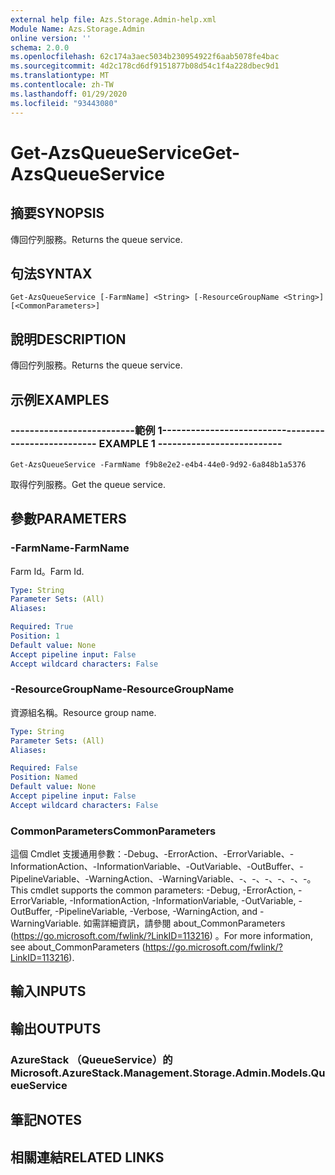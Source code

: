 ```yaml
---
external help file: Azs.Storage.Admin-help.xml
Module Name: Azs.Storage.Admin
online version: ''
schema: 2.0.0
ms.openlocfilehash: 62c174a3aec5034b230954922f6aab5078fe4bac
ms.sourcegitcommit: 4d2c178cd6df9151877b08d54c1f4a228dbec9d1
ms.translationtype: MT
ms.contentlocale: zh-TW
ms.lasthandoff: 01/29/2020
ms.locfileid: "93443080"
---
```

# <span data-ttu-id="5e2da-101">Get-AzsQueueService</span><span class="sxs-lookup"><span data-stu-id="5e2da-101">Get-AzsQueueService</span></span>

## <span data-ttu-id="5e2da-102">摘要</span><span class="sxs-lookup"><span data-stu-id="5e2da-102">SYNOPSIS</span></span>
<span data-ttu-id="5e2da-103">傳回佇列服務。</span><span class="sxs-lookup"><span data-stu-id="5e2da-103">Returns the queue service.</span></span>

## <span data-ttu-id="5e2da-104">句法</span><span class="sxs-lookup"><span data-stu-id="5e2da-104">SYNTAX</span></span>

```
Get-AzsQueueService [-FarmName] <String> [-ResourceGroupName <String>] [<CommonParameters>]
```

## <span data-ttu-id="5e2da-105">說明</span><span class="sxs-lookup"><span data-stu-id="5e2da-105">DESCRIPTION</span></span>
<span data-ttu-id="5e2da-106">傳回佇列服務。</span><span class="sxs-lookup"><span data-stu-id="5e2da-106">Returns the queue service.</span></span>

## <span data-ttu-id="5e2da-107">示例</span><span class="sxs-lookup"><span data-stu-id="5e2da-107">EXAMPLES</span></span>

### <span data-ttu-id="5e2da-108">--------------------------範例 1--------------------------</span><span class="sxs-lookup"><span data-stu-id="5e2da-108">-------------------------- EXAMPLE 1 --------------------------</span></span>
```
Get-AzsQueueService -FarmName f9b8e2e2-e4b4-44e0-9d92-6a848b1a5376
```

<span data-ttu-id="5e2da-109">取得佇列服務。</span><span class="sxs-lookup"><span data-stu-id="5e2da-109">Get the queue service.</span></span>

## <span data-ttu-id="5e2da-110">參數</span><span class="sxs-lookup"><span data-stu-id="5e2da-110">PARAMETERS</span></span>

### <span data-ttu-id="5e2da-111">-FarmName</span><span class="sxs-lookup"><span data-stu-id="5e2da-111">-FarmName</span></span>
<span data-ttu-id="5e2da-112">Farm Id。</span><span class="sxs-lookup"><span data-stu-id="5e2da-112">Farm Id.</span></span>

```yaml
Type: String
Parameter Sets: (All)
Aliases: 

Required: True
Position: 1
Default value: None
Accept pipeline input: False
Accept wildcard characters: False
```

### <span data-ttu-id="5e2da-113">-ResourceGroupName</span><span class="sxs-lookup"><span data-stu-id="5e2da-113">-ResourceGroupName</span></span>
<span data-ttu-id="5e2da-114">資源組名稱。</span><span class="sxs-lookup"><span data-stu-id="5e2da-114">Resource group name.</span></span>

```yaml
Type: String
Parameter Sets: (All)
Aliases: 

Required: False
Position: Named
Default value: None
Accept pipeline input: False
Accept wildcard characters: False
```

### <span data-ttu-id="5e2da-115">CommonParameters</span><span class="sxs-lookup"><span data-stu-id="5e2da-115">CommonParameters</span></span>
<span data-ttu-id="5e2da-116">這個 Cmdlet 支援通用參數：-Debug、-ErrorAction、-ErrorVariable、-InformationAction、-InformationVariable、-OutVariable、-OutBuffer、-PipelineVariable、-WarningAction、-WarningVariable、-、-、-、-、-、-。</span><span class="sxs-lookup"><span data-stu-id="5e2da-116">This cmdlet supports the common parameters: -Debug, -ErrorAction, -ErrorVariable, -InformationAction, -InformationVariable, -OutVariable, -OutBuffer, -PipelineVariable, -Verbose, -WarningAction, and -WarningVariable.</span></span> <span data-ttu-id="5e2da-117">如需詳細資訊，請參閱 about_CommonParameters (https://go.microsoft.com/fwlink/?LinkID=113216) 。</span><span class="sxs-lookup"><span data-stu-id="5e2da-117">For more information, see about_CommonParameters (https://go.microsoft.com/fwlink/?LinkID=113216).</span></span>

## <span data-ttu-id="5e2da-118">輸入</span><span class="sxs-lookup"><span data-stu-id="5e2da-118">INPUTS</span></span>

## <span data-ttu-id="5e2da-119">輸出</span><span class="sxs-lookup"><span data-stu-id="5e2da-119">OUTPUTS</span></span>

### <span data-ttu-id="5e2da-120">AzureStack （QueueService）的</span><span class="sxs-lookup"><span data-stu-id="5e2da-120">Microsoft.AzureStack.Management.Storage.Admin.Models.QueueService</span></span>

## <span data-ttu-id="5e2da-121">筆記</span><span class="sxs-lookup"><span data-stu-id="5e2da-121">NOTES</span></span>

## <span data-ttu-id="5e2da-122">相關連結</span><span class="sxs-lookup"><span data-stu-id="5e2da-122">RELATED LINKS</span></span>

